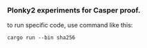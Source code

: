 ### Plonky2 experiments for Casper proof.

to run specific code, use command like this:

```
cargo run --bin sha256
```

